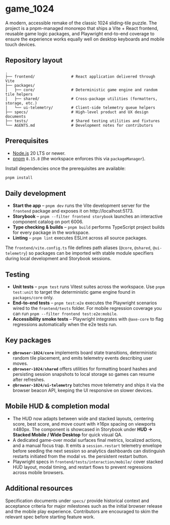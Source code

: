# game_1024

A modern, accessible remake of the classic 1024 sliding-tile puzzle. The project is
a pnpm-managed monorepo that ships a Vite + React frontend, reusable game logic
packages, and Playwright end-to-end coverage to ensure the experience works
equally well on desktop keyboards and mobile touch devices.

## Repository layout

```
.
├── frontend/                # React application delivered through Vite
├── packages/
│   ├── core/                # Deterministic game engine and random tile helpers
│   ├── shared/              # Cross-package utilities (formatters, storage, etc.)
│   └── ui-telemetry/        # Client-side telemetry queue helpers
├── specs/                   # High-level product and UX design documents
├── tests/                   # Shared testing utilities and fixtures
└── AGENTS.md                # Development notes for contributors
```

## Prerequisites

- [Node.js](https://nodejs.org/) 20 LTS or newer.
- [pnpm](https://pnpm.io/) `8.15.8` (the workspace enforces this via
  `packageManager`).

Install dependencies once the prerequisites are available:

```bash
pnpm install
```

## Daily development

- **Start the app** – `pnpm dev` runs the Vite development server for the
  `frontend` package and exposes it on http://localhost:5173.
- **Storybook** – `pnpm --filter frontend storybook` launches an interactive
  component catalog on port 6006.
- **Type checking & builds** – `pnpm build` performs TypeScript project builds
  for every package in the workspace.
- **Linting** – `pnpm lint` executes ESLint across all source packages.

The `frontend/vite.config.ts` file defines path aliases (`@core`, `@shared`,
`@ui-telemetry`) so packages can be imported with stable module specifiers during
local development and Storybook sessions.

## Testing

- **Unit tests** – `pnpm test` runs Vitest suites across the workspace. Use
  `pnpm test:unit` to target the deterministic game engine found in
  `packages/core` only.
- **End-to-end tests** – `pnpm test:e2e` executes the Playwright scenarios wired
  to the `frontend/tests` folder. For mobile regression coverage you can run
  `pnpm --filter frontend test:e2e:mobile`.
- **Accessibility smoke tests** – Playwright integrates with `@axe-core` to
  flag regressions automatically when the e2e tests run.

## Key packages

- **`@browser-1024/core`** implements board state transitions, deterministic
  random tile placement, and emits telemetry events describing user moves.
- **`@browser-1024/shared`** offers utilities for formatting board hashes and
  persisting session snapshots to local storage so games can resume after
  refreshes.
- **`@browser-1024/ui-telemetry`** batches move telemetry and ships it via the
  browser beacon API, keeping the UI responsive on slower devices.

## Mobile HUD & completion modal

- The HUD now adapts between wide and stacked layouts, centering score,
  best score, and move count with ≥16px spacing on viewports ≤480px. The
  component is showcased in Storybook under **HUD → Stacked Mobile / Wide
  Desktop** for quick visual QA.
- A dedicated game-over modal surfaces final metrics, localized actions, and a
  manual focus trap. It emits a `session.restart` telemetry envelope before
  seeding the next session so analytics dashboards can distinguish restarts
  initiated from the modal vs. the persistent restart button.
- Playwright specs in `frontend/tests/interaction/mobile/` cover stacked HUD
  layout, modal timing, and restart flows to prevent regressions across mobile
  browsers.

## Additional resources

Specification documents under `specs/` provide historical context and acceptance
criteria for major milestones such as the initial browser release and the mobile
play experience. Contributors are encouraged to skim the relevant spec before
starting feature work.
